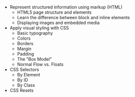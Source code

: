 * Represent structured information using markup (HTML)
  * HTML5 page structure and elements
  * Learn the difference between block and inline elements
  * Displaying images and embedded media
* Apply visual styling with CSS
  * Basic typography
  * Colors
  * Borders
  * Margin
  * Padding
  * The "Box Model"
  * Normal Flow vs. Floats
* CSS Selectors
  * By Element
  * By ID
  * By Class
* CSS Resets





